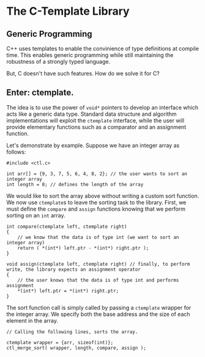 # The C-Template Library

## Generic Programming

C++ uses templates to enable the convinience of type definitions at compile time. This enables generic programming while still maintaining the robustness of a strongly typed language.

But, C doesn't have such features. How do we solve it for C?

## Enter: ctemplate.

The idea is to use the power of `void*` pointers to develop an interface which acts like a generic data type. Standard data structure and algorithm implementations will exploit the `ctemplate` interface, while the user will provide elementary functions such as a comparator and an assignment function.

Let's demonstrate by example. Suppose we have an integer array as follows:

```
#include <ctl.c>

int arr[] = {9, 3, 7, 5, 6, 4, 8, 2}; // the user wants to sort an integer array
int length = 8; // defines the length of the array
```

We would like to sort the array above without writing a custom sort function. We now use `ctemplate`s to leave the sorting task to the library. First, we must define the `compare` and `assign` functions knowing that we perform sorting on an `int` array.

```
int compare(ctemplate left, ctemplate right)
{
	// we know that the data is of type int (we want to sort an integer array)
	return ( *(int*) left.ptr - *(int*) right.ptr );
}

void assign(ctemplate left, ctemplate right) // finally, to perform write, the library expects an assignment operator
{
	// the user knows that the data is of type int and performs assignment
	*(int*) left.ptr = *(int*) right.ptr;
}
```

The sort function call is simply called by passing a `ctemplate` wrapper for the integer array. We specify both the base address and the size of each element in the array.

```
// Calling the following lines, sorts the array.

ctemplate wrapper = {arr, sizeof(int)};
ctl_merge_sort( wrapper, length, compare, assign );
```

